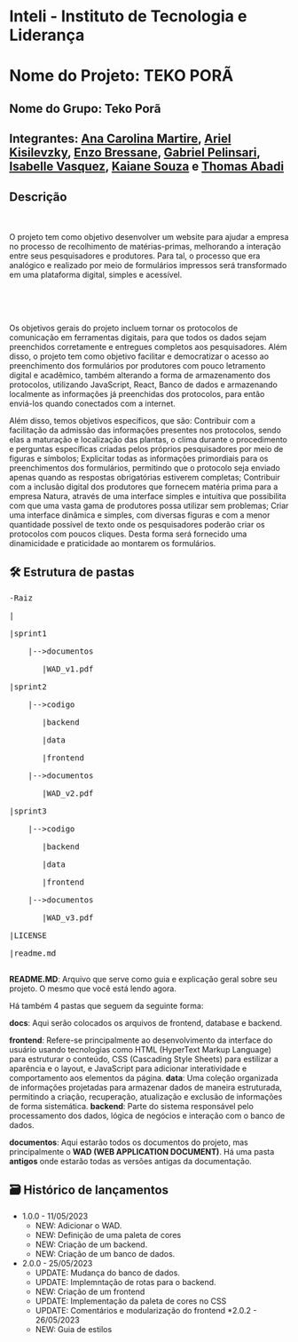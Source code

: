 # Inteli - Instituto de Tecnologia e Liderança 

# Nome do Projeto: TEKO PORÃ

## Nome do Grupo: Teko Porã

## Integrantes: <a href="https://www.linkedin.com/in/ana-carolina-cremonezi-martire-2a7335268/">Ana Carolina Martire</a>, <a href="">Ariel Kisilevzky</a>, <a href="https://www.linkedin.com/in/enzo-bressane-72a030219/">Enzo Bressane</a>, <a href="https://www.linkedin.com/in/gabriel-pelinsari-13185b1a0">Gabriel Pelinsari</a>, <a href="https://www.linkedin.com/in/isabelle-beatriz-vasquez-oliveira-55a19626a/">Isabelle Vasquez</a>, <a href="https://www.linkedin.com/in/kaiane-souza-cordeiro-696076268/">Kaiane Souza</a> e <a href="https://www.linkedin.com/in/thomas-abadi-4a44a1264">Thomas Abadi</a>

## Descrição

<br><br>
O projeto tem  como objetivo desenvolver um website para ajudar a empresa  no processo de recolhimento de matérias-primas, melhorando a interação entre seus pesquisadores e produtores. Para tal,  o processo que era analógico e realizado por meio de formulários impressos será transformado em uma plataforma digital, simples e acessível.
<br><br>
<p align="center">

<br><br>


Os objetivos gerais do projeto incluem tornar os protocolos de comunicação em ferramentas digitais, para que todos os dados sejam preenchidos corretamente e entregues completos aos pesquisadores. Além disso, o projeto tem como objetivo facilitar e democratizar o acesso ao preenchimento dos formulários por produtores com pouco letramento digital e acadêmico, também alterando a forma de armazenamento dos protocolos, utilizando JavaScript, React, Banco de dados e armazenando localmente as informações já preenchidas dos protocolos, para então enviá-los quando conectados com a internet.

Além disso, temos objetivos específicos, que são:
Contribuir com a facilitação da admissão das informações presentes nos protocolos, sendo elas a maturação e localização das plantas, o clima durante o procedimento e perguntas específicas criadas pelos próprios pesquisadores por meio de figuras e símbolos;
Explicitar todas as informações primordiais para os preenchimentos dos formulários, permitindo que o protocolo seja enviado apenas quando as respostas obrigatórias estiverem completas;
Contribuir com a inclusão digital dos  produtores que fornecem matéria prima para a empresa Natura, através de uma interface simples e intuitiva que possibilita com que uma vasta gama de produtores possa utilizar sem problemas;
Criar uma interface dinâmica e simples, com diversas figuras e com a menor quantidade possível de texto onde os pesquisadores poderão criar os protocolos com poucos cliques. Desta forma será fornecido uma dinamicidade e praticidade ao montarem os formulários.


## 🛠 Estrutura de pastas<br>
<pre>
-Raiz<br>
|<br>
|sprint1<br>
    |-->documentos<br>
      &emsp;|WAD_v1.pdf<br>
|sprint2<br>
    |-->codigo<br>
      &emsp;|backend<br>
      &emsp;|data<br>
      &emsp;|frontend<br>
    |-->documentos<br>
      &emsp;|WAD_v2.pdf<br>
|sprint3<br>
    |-->codigo<br>
      &emsp;|backend<br>
      &emsp;|data<br>
      &emsp;|frontend<br>
    |-->documentos<br>
      &emsp;|WAD_v3.pdf<br>
|LICENSE<br>
|readme.md<br>
</pre>

<b>README.MD</b>: Arquivo que serve como guia e explicação geral sobre seu projeto. O mesmo que você está lendo agora.

Há também 4 pastas que seguem da seguinte forma:

<b>docs</b>: Aqui serão colocados os arquivos de frontend, database e backend.

<b>frontend</b>: Refere-se principalmente ao desenvolvimento da interface do usuário usando tecnologias como HTML (HyperText Markup Language) para estruturar o conteúdo, CSS (Cascading Style Sheets) para estilizar a aparência e o layout, e JavaScript para adicionar interatividade e comportamento aos elementos da página.
<b>data</b>: Uma coleção organizada de informações projetadas para armazenar dados de maneira estruturada, permitindo a criação, recuperação, atualização e exclusão de informações de forma sistemática.
<b>backend</b>: Parte do sistema responsável pelo processamento dos dados, lógica de negócios e interação com o banco de dados.

<b>documentos</b>: Aqui estarão todos os documentos do projeto, mas principalmente o <b>WAD (WEB APPLICATION DOCUMENT)</b>. Há uma pasta <b>antigos</b> onde estarão todas as versões antigas da documentação.

## 🗃 Histórico de lançamentos

* 1.0.0 - 11/05/2023
    * NEW: Adicionar o WAD.
    * NEW: Definição de uma paleta de cores
    * NEW: Criação de um backend.
    * NEW: Criação de um banco de dados.
* 2.0.0 - 25/05/2023
    * UPDATE: Mudança do banco de dados.
    * UPDATE: Implemntação de rotas para o backend.
    * NEW: Criação de um frontend
    * UPDATE: Implementação da paleta de cores no CSS
    * UPDATE: Comentários e modularização do frontend
*2.0.2 - 26/05/2023
    * NEW: Guia de estilos
